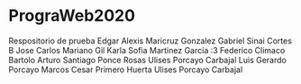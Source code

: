 # PrograWeb2020
Respositorio de prueba
Edgar Alexis
Maricruz Gonzalez Gabriel
Sinai Cortes B
Jose Carlos Mariano Gil
Karla Sofia Martinez Garcia :3
Federico Climaco Bartolo
Arturo Santiago Ponce Rosas
Ulises Porcayo Carbajal
Luis Gerardo Porcayo Marcos
Cesar Primero Huerta
Ulises Porcayo Carbajal


